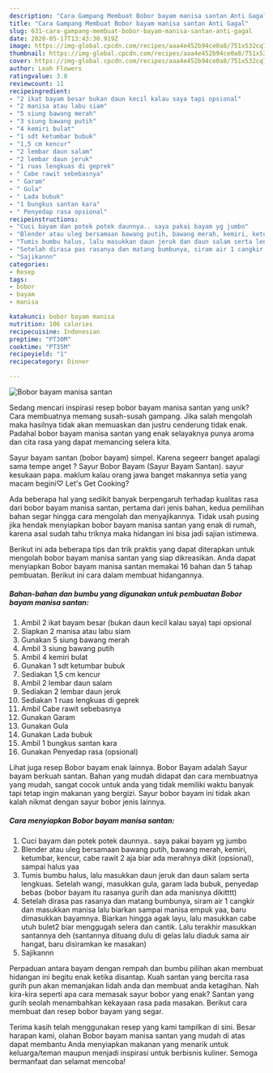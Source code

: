 ```yaml
---
description: "Cara Gampang Membuat Bobor bayam manisa santan Anti Gagal"
title: "Cara Gampang Membuat Bobor bayam manisa santan Anti Gagal"
slug: 631-cara-gampang-membuat-bobor-bayam-manisa-santan-anti-gagal
date: 2020-05-17T13:43:30.919Z
image: https://img-global.cpcdn.com/recipes/aaa4e452b94ce0a8/751x532cq70/bobor-bayam-manisa-santan-foto-resep-utama.jpg
thumbnail: https://img-global.cpcdn.com/recipes/aaa4e452b94ce0a8/751x532cq70/bobor-bayam-manisa-santan-foto-resep-utama.jpg
cover: https://img-global.cpcdn.com/recipes/aaa4e452b94ce0a8/751x532cq70/bobor-bayam-manisa-santan-foto-resep-utama.jpg
author: Leah Flowers
ratingvalue: 3.8
reviewcount: 11
recipeingredient:
- "2 ikat bayam besar bukan daun kecil kalau saya tapi opsional"
- "2 manisa atau labu siam"
- "5 siung bawang merah"
- "3 siung bawang putih"
- "4 kemiri bulat"
- "1 sdt ketumbar bubuk"
- "1,5 cm kencur"
- "2 lembar daun salam"
- "2 lembar daun jeruk"
- "1 ruas lengkuas di geprek"
- " Cabe rawit sebebasnya"
- " Garam"
- " Gula"
- " Lada bubuk"
- "1 bungkus santan kara"
- " Penyedap rasa opsional"
recipeinstructions:
- "Cuci bayam dan potek potek daunnya.. saya pakai bayam yg jumbo"
- "Blender atau uleg bersamaan bawang putih, bawang merah, kemiri, ketumbar, kencur, cabe rawit 2 aja biar ada merahnya dikit (opsional), sampai halus yaa"
- "Tumis bumbu halus, lalu masukkan daun jeruk dan daun salam serta lengkuas. Setelah wangi, masukkan gula, garam lada bubuk, penyedap bebas (bobor bayam itu rasanya gurih dan ada manisnya dikitttt)"
- "Setelah dirasa pas rasanya dan matang bumbunya, siram air 1 cangkir dan masukkan manisa lalu biarkan sampai manisa empuk yaa, baru dimasukkan bayamnya. Biarkan hingga agak layu, lalu masukkan cabe utuh bulet2 biar menggugah selera dan cantik. Lalu terakhir masukkan santannya deh (santannya dituang dulu di gelas lalu diaduk sama air hangat, baru disiramkan ke masakan)"
- "Sajikannn"
categories:
- Resep
tags:
- bobor
- bayam
- manisa

katakunci: bobor bayam manisa 
nutrition: 106 calories
recipecuisine: Indonesian
preptime: "PT30M"
cooktime: "PT35M"
recipeyield: "1"
recipecategory: Dinner

---
```



![Bobor bayam manisa santan](https://img-global.cpcdn.com/recipes/aaa4e452b94ce0a8/751x532cq70/bobor-bayam-manisa-santan-foto-resep-utama.jpg)

Sedang mencari inspirasi resep bobor bayam manisa santan yang unik? Cara membuatnya memang susah-susah gampang. Jika salah mengolah maka hasilnya tidak akan memuaskan dan justru cenderung tidak enak. Padahal bobor bayam manisa santan yang enak selayaknya punya aroma dan cita rasa yang dapat memancing selera kita.

Sayur bayam santan (bobor bayam) simpel. Karena segeerr banget apalagi sama tempe anget ? Sayur Bobor Bayam (Sayur Bayam Santan). sayur kesukaan papa. maklum kalau orang jawa banget makannya setia yang macam begini♡ Let&#39;s Get Cooking?

Ada beberapa hal yang sedikit banyak berpengaruh terhadap kualitas rasa dari bobor bayam manisa santan, pertama dari jenis bahan, kedua pemilihan bahan segar hingga cara mengolah dan menyajikannya. Tidak usah pusing jika hendak menyiapkan bobor bayam manisa santan yang enak di rumah, karena asal sudah tahu triknya maka hidangan ini bisa jadi sajian istimewa.


Berikut ini ada beberapa tips dan trik praktis yang dapat diterapkan untuk mengolah bobor bayam manisa santan yang siap dikreasikan. Anda dapat menyiapkan Bobor bayam manisa santan memakai 16 bahan dan 5 tahap pembuatan. Berikut ini cara dalam membuat hidangannya.

<!--inarticleads1-->

##### Bahan-bahan dan bumbu yang digunakan untuk pembuatan Bobor bayam manisa santan:

1. Ambil 2 ikat bayam besar (bukan daun kecil kalau saya) tapi opsional
1. Siapkan 2 manisa atau labu siam
1. Gunakan 5 siung bawang merah
1. Ambil 3 siung bawang putih
1. Ambil 4 kemiri bulat
1. Gunakan 1 sdt ketumbar bubuk
1. Sediakan 1,5 cm kencur
1. Ambil 2 lembar daun salam
1. Sediakan 2 lembar daun jeruk
1. Sediakan 1 ruas lengkuas di geprek
1. Ambil  Cabe rawit sebebasnya
1. Gunakan  Garam
1. Gunakan  Gula
1. Gunakan  Lada bubuk
1. Ambil 1 bungkus santan kara
1. Gunakan  Penyedap rasa (opsional)


Lihat juga resep Bobor bayam enak lainnya. Bobor Bayam adalah Sayur bayam berkuah santan. Bahan yang mudah didapat dan cara membuatnya yang mudah, sangat cocok untuk anda yang tidak memiliki waktu banyak tapi tetap ingin makanan yang bergizi. Sayur bobor bayam ini tidak akan kalah nikmat dengan sayur bobor jenis lainnya. 

<!--inarticleads2-->

##### Cara menyiapkan Bobor bayam manisa santan:

1. Cuci bayam dan potek potek daunnya.. saya pakai bayam yg jumbo
1. Blender atau uleg bersamaan bawang putih, bawang merah, kemiri, ketumbar, kencur, cabe rawit 2 aja biar ada merahnya dikit (opsional), sampai halus yaa
1. Tumis bumbu halus, lalu masukkan daun jeruk dan daun salam serta lengkuas. Setelah wangi, masukkan gula, garam lada bubuk, penyedap bebas (bobor bayam itu rasanya gurih dan ada manisnya dikitttt)
1. Setelah dirasa pas rasanya dan matang bumbunya, siram air 1 cangkir dan masukkan manisa lalu biarkan sampai manisa empuk yaa, baru dimasukkan bayamnya. Biarkan hingga agak layu, lalu masukkan cabe utuh bulet2 biar menggugah selera dan cantik. Lalu terakhir masukkan santannya deh (santannya dituang dulu di gelas lalu diaduk sama air hangat, baru disiramkan ke masakan)
1. Sajikannn


Perpaduan antara bayam dengan rempah dan bumbu pilihan akan membuat hidangan ini begitu enak ketika disantap. Kuah santan yang bercita rasa gurih pun akan memanjakan lidah anda dan membuat anda ketagihan. Nah kira-kira seperti apa cara memasak sayur bobor yang enak? Santan yang gurih seolah menambahkan kekayaan rasa pada masakan. Berikut cara membuat dan resep bobor bayam yang segar. 

Terima kasih telah menggunakan resep yang kami tampilkan di sini. Besar harapan kami, olahan Bobor bayam manisa santan yang mudah di atas dapat membantu Anda menyiapkan makanan yang menarik untuk keluarga/teman maupun menjadi inspirasi untuk berbisnis kuliner. Semoga bermanfaat dan selamat mencoba!
